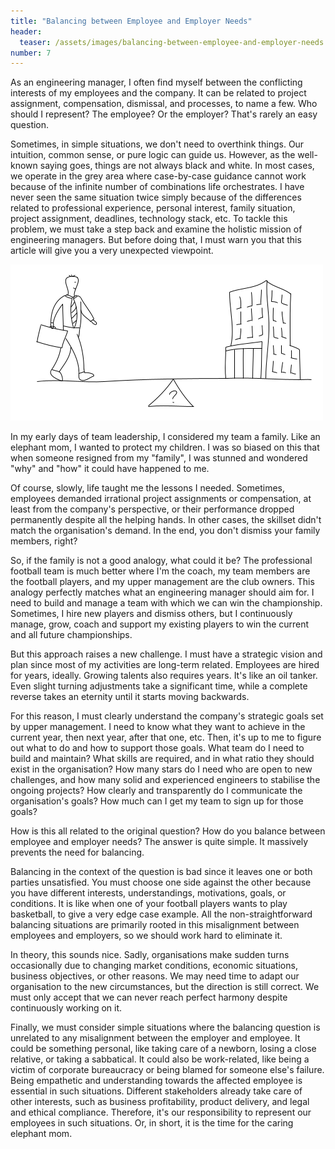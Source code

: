 ```yaml
---
title: "Balancing between Employee and Employer Needs"
header:
  teaser: /assets/images/balancing-between-employee-and-employer-needs.png
number: 7
---
```

As an engineering manager, I often find myself between the conflicting interests of my employees and the company. It can be related to project assignment, compensation, dismissal, and processes, to name a few. Who should I represent? The employee? Or the employer? That's rarely an easy question.

Sometimes, in simple situations, we don't need to overthink things. Our intuition, common sense, or pure logic can guide us. However, as the well-known saying goes, things are not always black and white. In most cases, we operate in the grey area where case-by-case guidance cannot work because of the infinite number of combinations life orchestrates. I have never seen the same situation twice simply because of the differences related to professional experience, personal interest, family situation, project assignment, deadlines, technology stack, etc. To tackle this problem, we must take a step back and examine the holistic mission of engineering managers. But before doing that, I must warn you that this article will give you a very unexpected viewpoint.

![](/assets/images/balancing-between-employee-and-employer-needs.png)

In my early days of team leadership, I considered my team a family. Like an elephant mom, I wanted to protect my children. I was so biased on this that when someone resigned from my "family", I was stunned and wondered "why" and "how" it could have happened to me.

Of course, slowly, life taught me the lessons I needed. Sometimes, employees demanded irrational project assignments or compensation, at least from the company's perspective, or their performance dropped permanently despite all the helping hands. In other cases, the skillset didn't match the organisation's demand. In the end, you don't dismiss your family members, right?

So, if the family is not a good analogy, what could it be? The professional football team is much better where I'm the coach, my team members are the football players, and my upper management are the club owners. This analogy perfectly matches what an engineering manager should aim for. I need to build and manage a team with which we can win the championship. Sometimes, I hire new players and dismiss others, but I continuously manage, grow, coach and support my existing players to win the current and all future championships.

But this approach raises a new challenge. I must have a strategic vision and plan since most of my activities are long-term related. Employees are hired for years, ideally. Growing talents also requires years. It's like an oil tanker. Even slight turning adjustments take a significant time, while a complete reverse takes an eternity until it starts moving backwards.

For this reason, I must clearly understand the company's strategic goals set by upper management. I need to know what they want to achieve in the current year, then next year, after that one, etc. Then, it's up to me to figure out what to do and how to support those goals. What team do I need to build and maintain? What skills are required, and in what ratio they should exist in the organisation? How many stars do I need who are open to new challenges, and how many solid and experienced engineers to stabilise the ongoing projects? How clearly and transparently do I communicate the organisation's goals? How much can I get my team to sign up for those goals?

How is this all related to the original question? How do you balance between employee and employer needs? The answer is quite simple. It massively prevents the need for balancing.

Balancing in the context of the question is bad since it leaves one or both parties unsatisfied. You must choose one side against the other because you have different interests, understandings, motivations, goals, or conditions. It is like when one of your football players wants to play basketball, to give a very edge case example. All the non-straightforward balancing situations are primarily rooted in this misalignment between employees and employers, so we should work hard to eliminate it.

In theory, this sounds nice. Sadly, organisations make sudden turns occasionally due to changing market conditions, economic situations, business objectives, or other reasons. We may need time to adapt our organisation to the new circumstances, but the direction is still correct. We must only accept that we can never reach perfect harmony despite continuously working on it.

Finally, we must consider simple situations where the balancing question is unrelated to any misalignment between the employer and employee. It could be something personal, like taking care of a newborn, losing a close relative, or taking a sabbatical. It could also be work-related, like being a victim of corporate bureaucracy or being blamed for someone else's failure. Being empathetic and understanding towards the affected employee is essential in such situations. Different stakeholders already take care of other interests, such as business profitability, product delivery, and legal and ethical compliance. Therefore, it's our responsibility to represent our employees in such situations. Or, in short, it is the time for the caring elephant mom.
